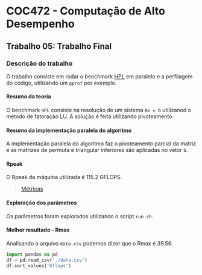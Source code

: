 # COC472 - Computação de Alto Desempenho

## Trabalho 05: Trabalho Final

### Descrição do trabalho

O trabalho consiste em rodar o benchmark [HPL](https://www.netlib.org/benchmark/hpl/) em paralelo e a perfilagem do código, utilizando um `gprof` por exemplo.

#### Resumo da teoria

O benchmark `HPL` consiste na resolução de um sistema `Ax = b` utilizanod o método de fatoração LU. A solução é feita utilizando pivoteamento.

#### Resumo da implementação paralela do algoritmo

A implementação paralela do algoritmo faz o pivoteamento parcial da matriz e as matrizes de permuta e triangular inferiores são aplicadas no vetor `b`.

#### Rpeak

O Rpeak da máquina utilizada é 115.2 GFLOPS.
> [Métricas](https://ark.intel.com/content/www/us/en/ark/products/196449/intel-core-i7-10510u-processor-8m-cache-up-to-4-80-ghz.html)

#### Exploração dos parâmetros

Os parâmetros foram explorados utilizando o script `run.sh`.

#### Melhor resultado - Rmax

Analisando o arquivo `data.csv` podemos dizer que o Rmax é 39.56.

```python
import pandas as pd
df = pd.read_csv('./data.csv')
df.sort_values('Gflops')
```
